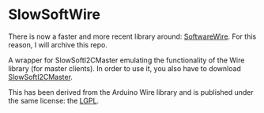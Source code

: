 # SlowSoftWire

There is now a faster and more recent library around: [SoftwareWire](https://github.com/Testato/SoftwareWire). For this reason, I will archive this repo.

A wrapper for SlowSoftI2CMaster emulating the functionality of the Wire library (for master clients). In order to use it, you also have to download [SlowSoftI2CMaster](https://github.com/felias-fogg/SlowSoftI2CMaster).

This has been derived from the Arduino Wire library and is published
under the same license: the [LGPL](http://www.gnu.org/licenses/lgpl-3.0.html). 
